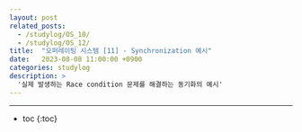 ```yaml
---
layout: post
related_posts:
  - /studylog/OS_10/
  - /studylog/OS_12/
title:  "오퍼레이팅 시스템 [11] - Synchronization 예시"
date:   2023-08-08 11:00:00 +0900
categories: studylog
description: >
  '실제 발생하는 Race condition 문제를 해결하는 동기화의 예시'
---
```

* * *
* toc
{:toc}

